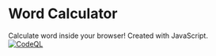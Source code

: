 # Word Calculator

Calculate word inside your browser! Created with JavaScript.  
[![CodeQL](https://github.com/fluentmoheshwar/word-calc-js/actions/workflows/codeql.yml/badge.svg)](https://github.com/fluentmoheshwar/word-calc-js/actions/workflows/codeql.yml)
